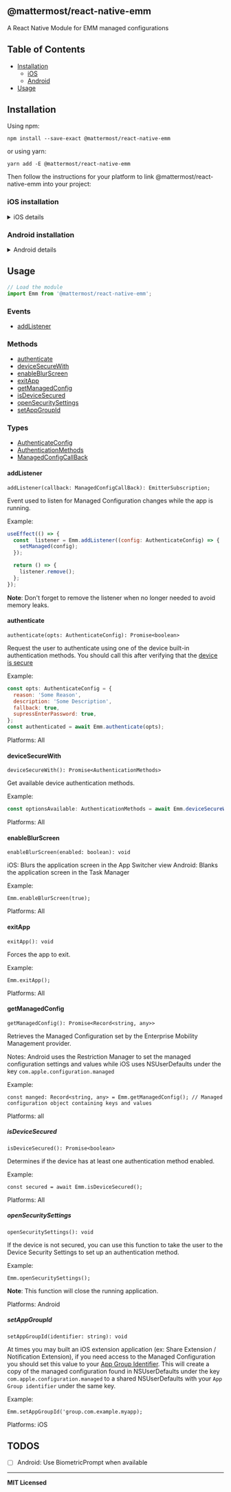## @mattermost/react-native-emm

A React Native Module for EMM managed configurations

## Table of Contents

* [Installation](#installation)
  * [iOS](#ios-installation)
  * [Android](#android-installation)
* [Usage](#usage)

## Installation

Using npm:

```shell
npm install --save-exact @mattermost/react-native-emm
```

or using yarn:

```shell
yarn add -E @mattermost/react-native-emm
```

Then follow the instructions for your platform to link @mattermost/react-native-emm into your project:

### iOS installation
<details>
  <summary>iOS details</summary>

#### Standard Method

**React Native 0.60 and above**

Run `npx pod-install`. Linking is not required in React Native 0.60 and above.

**React Native 0.59 and below**

Run `react-native link @mattermost/react-native-emm` to link the react-native-emm library.

#### Using CocoaPods (required to enable caching)

Setup your Podfile like it is described in the [react-native documentation](https://facebook.github.io/react-native/docs/integration-with-existing-apps#configuring-cocoapods-dependencies). 

```diff
  pod 'Folly', :podspec => '../node_modules/react-native/third-party-podspecs/Folly.podspec'
+  `pod 'react-native-emm', :path => '../node_modules/@mattermost/react-native-emm/react-native-emm.podspec'`
end
```

</details>

### Android installation
<details>
  <summary>Android details</summary>

#### ** This library is only compatible with Android M (API level 23) or above"

**React Native 0.60 and above**
Linking is not required in React Native 0.60 and above.

**React Native 0.59 and below**
Run `react-native link @mattermost/react-native-emm` to link the react-native-emm library.

Or if you have trouble, make the following additions to the given files manually:

#### **android/settings.gradle**

```gradle
include ':mattermost.Emm'
project(':mattermost.Emm').projectDir = new File(rootProject.projectDir, '../node_modules/@mattermost/react-native-emm/android')
```

#### **android/app/build.gradle**

```diff
dependencies {
   ...
+   implementation project(':mattermost.Emm')
}
```

#### **android/gradle.properties**

```gradle.properties
android.useAndroidX=true
```

#### **MainApplication.java**

On top, where imports are:

```java
import com.mattermost.Emm.EmmPackage;
```

Add the `EmmPackage` class to your list of exported packages.

```diff
@Override
protected  List<ReactPackage> getPackages() {
  @SuppressWarnings("UnnecessaryLocalVariable")
  List<ReactPackage> packages = new  PackageList(this).getPackages();
  // Packages that cannot be autolinked yet can be added manually here, for ReactNativeEmmExample:
  // packages.add(new MyReactNativePackage());
+  packages.add(new EmmPackage());
  return packages;
}
```
**Configure your Android app to handle managed configurations**

Perform this steps manually as they are not handled by `Autolinking`.

#### **android/src/main/AndroidManifest.xml**

Enable `APP_RESTRICTIONS` in your Android manifest file

```diff
<application
  android:name=".MainApplication"
  android:label="@string/app_name"
  android:icon="@mipmap/ic_launcher"
  android:roundIcon="@mipmap/ic_launcher_round"
  android:allowBackup="false"
  android:theme="@style/AppTheme">
+  <meta-data  android:name="android.content.APP_RESTRICTIONS" android:resource="@xml/app_restrictions"  />
  <activity
    android:name=".MainActivity"
    ...
</application>
```

#### **android/src/main/res/xml/app_restriction.xml**

In this file you'll need to add **all** available managed configuration for the app ([see example](/example/android/app/src/main/res/xml/app_restrictions.xml)). For more information check out [Android's guide: Set up managed configurations]([https://developer.android.com/work/managed-configurations](https://developer.android.com/work/managed-configurations))

```xml
<?xml version="1.0" encoding="utf-8"?>
<restrictions  xmlns:android="http://schemas.android.com/apk/res/android">
  <restriction
    android:key="YouManagedConfigKey"
    android:title="A title for your key"
    android:description="A description of what this key does"
    android:restrictionType="string"
    android:defaultValue="false"  />
</restrictions>
```
**Note:** In a production app, `android:title` and `android:description` should be drawn from a localized resource file.
</details>

## Usage

```javascript
// Load the module
import Emm from '@mattermost/react-native-emm';
```

### Events
* [addListener](#addlistener)

### Methods
* [authenticate](#authenticate)
* [deviceSecureWith](#devicesecurewith)
* [enableBlurScreen](#enableblurscreen)
* [exitApp](#exitapp)
* [getManagedConfig](#getmanagedconfig)
* [isDeviceSecured](#isdevicesecured)
* [openSecuritySettings](#opensecuritysettings)
* [setAppGroupId](#setappgroupid)

### Types
* [AuthenticateConfig](/types/authenticate.d.ts)
* [AuthenticationMethods](/types/authenticate.d.ts)
* [ManagedConfigCallBack](/types/events.d.ts)

#### addListener
`addListener(callback: ManagedConfigCallBack): EmitterSubscription;`

Event used to listen for Managed Configuration changes while the app is running.

Example:
```js
useEffect(() => {
  const  listener = Emm.addListener((config: AuthenticateConfig) => {
    setManaged(config);
  });

  return () => {
    listener.remove();
  };
});
```

**Note**: Don't forget to remove the listener when no longer needed to avoid memory leaks.

#### authenticate
`authenticate(opts: AuthenticateConfig): Promise<boolean>`

Request the user to authenticate using one of the device built-in authentication methods. You should call this after verifying that the [device is secure](#isdevicesecured)

Example:
```js
const opts: AuthenticateConfig = {
  reason: 'Some Reason',
  description: 'Some Description',
  fallback: true,
  supressEnterPassword: true,
};
const authenticated = await Emm.authenticate(opts);
```

Platforms: All

#### deviceSecureWith
`deviceSecureWith(): Promise<AuthenticationMethods>`

Get available device authentication methods.

Example:
```js
const optionsAvailable: AuthenticationMethods = await Emm.deviceSecureWith()
```

Platforms: All

#### enableBlurScreen
`enableBlurScreen(enabled: boolean): void`

iOS: Blurs the application screen in the App Switcher view
Android: Blanks the application screen in the Task Manager

Example:
```
Emm.enableBlurScreen(true);
```

Platforms: All

#### exitApp
`exitApp(): void`

Forces the app to exit. 

Example:
```
Emm.exitApp();
```
Platforms: All

#### getManagedConfig
`getManagedConfig(): Promise<Record<string, any>>`

Retrieves the Managed Configuration set by the Enterprise Mobility Management provider.

Notes:
Android uses the Restriction Manager to set the managed configuration settings and values while iOS uses NSUserDefaults under the key `com.apple.configuration.managed`

Example:
```
const manged: Record<string, any> = Emm.getManagedConfig(); // Managed configuration object containing keys and values
```

Platforms: all

##### isDeviceSecured
`isDeviceSecured(): Promise<boolean>`

Determines if the device has at least one authentication method enabled.

Example:
```
const secured = await Emm.isDeviceSecured();
```
Platforms: All

##### openSecuritySettings
`openSecuritySettings(): void`

If the device is not secured, you can use this function to take the user to the Device Security Settings to set up an authentication method.

Example:
```
Emm.openSecuritySettings();
```

**Note**: This function will close the running application.

Platforms: Android

##### setAppGroupId
`setAppGroupId(identifier: string): void`

At times you may built an iOS extension application (ex: Share Extension / Notification Extension), if you need access to the Managed Configuration you should set this value to your [App Group Identifier]([https://developer.apple.com/documentation/bundleresources/entitlements/com_apple_security_application-groups](https://developer.apple.com/documentation/bundleresources/entitlements/com_apple_security_application-groups)). This will create a copy of the managed configuration found in NSUserDefaults under the key `com.apple.configuration.managed` to a shared NSUserDefaults with your `App Group identifier` under the same key.

Example:
```
Emm.setAppGroupId('group.com.example.myapp);
```
Platforms: iOS


## TODOS

- [ ] Android: Use BiometricPrompt when available
---

**MIT Licensed**